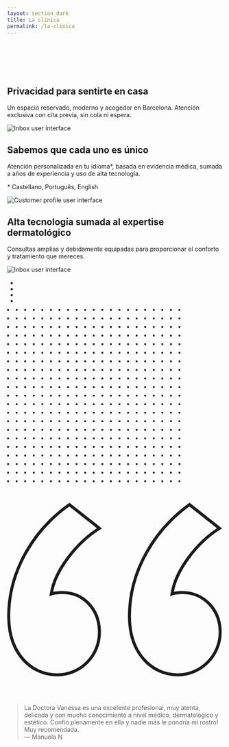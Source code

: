```yaml
---
layout: section_dark
title: La clínica
permalink: /la-clinica
---
```

<div class="bg-black relative overflow-hidden">
  <div class="max-w-screen-2xl mx-auto relative">
    <div class="absolute inset-0">
      <img class="object-cover w-full h-full" 
      src="/assets/images/lobby-1.jpg" alt="">
    </div>
    <div class="relative px-4 py-16 sm:px-6 sm:py-28 md:py-48 xl:py-64 lg:px-8">
      <h1 class="text-center text-4xl font-semibold font-quincy tracking-wide
        sm:text-5xl md:text-6xl">
        <span class="block text-white">&nbsp;</span>
      </h1>
    </div>
  </div>
</div>

<div class="relative bg-white pt-16 pb-8 overflow-hidden">
  <div class="relative">
    <div class="lg:mx-auto lg:max-w-7xl lg:px-8 lg:grid lg:grid-cols-2 lg:grid-flow-col-dense lg:gap-24">
      <div class="px-4 max-w-xl mx-auto sm:px-6 lg:py-24 lg:max-w-none lg:mx-0 lg:px-0">
        <div>
          <div>
            <span class="h-12 w-12 rounded-md flex items-center justify-center bg-rose text-white">
              <i class="fa fa-eye-slash"></i>
            </span>
          </div>
          <div class="mt-6">
            <h2 class="text-3xl font-semibold tracking-tight text-gray-900
            font-quincy">
              Privacidad para sentirte en casa
            </h2>
            <p class="prose prose-lg mt-4">
              Un espacio reservado, moderno y acogedor en Barcelona. Atención
              exclusiva con cita previa, sin cola ni espera.
            </p>
          </div>
        </div>
      </div>
      <div class="mt-12 sm:mt-16 lg:mt-0">
        <div class="pl-4 -mr-48 sm:pl-6 md:-mr-16 lg:px-0 lg:m-0 lg:relative lg:h-full">
          <img class="w-full rounded-xl shadow-xl ring-1 ring-black ring-opacity-5 lg:absolute lg:left-0 lg:h-full lg:w-auto lg:max-w-none" src="/assets/images/fachada.jpg" alt="Inbox user interface">
        </div>
      </div>
    </div>
  </div>

  <div class="mt-24">
    <div class="lg:mx-auto lg:max-w-7xl lg:px-8 lg:grid lg:grid-cols-2 lg:grid-flow-col-dense lg:gap-24">
      <div class="px-4 max-w-xl mx-auto sm:px-6 lg:py-24 lg:max-w-none lg:mx-0 lg:px-0 lg:col-start-2">
        <div>
          <div>
            <span class="h-12 w-12 rounded-md flex items-center justify-center bg-rose text-white">
              <i class="fa fa-fingerprint"></i>
            </span>
          </div>
          <div class="mt-6">
            <h2 class="text-3xl font-semibold tracking-tight text-gray-900
            font-quincy">
              Sabemos que cada uno es único
            </h2>
            <p class="prose prose-lg mt-4">
              Atención personalizada en tu idioma*, basada en evidencia médica,
              sumada a años de experiencia y uso de alta tecnología.
            </p>
            <p class="prose text-gray-500 mt-4 italic">
              * Castellano, Português, English
            </p>
          </div>
        </div>
      </div>
      <div class="mt-12 sm:mt-16 lg:mt-0 lg:col-start-1">
        <div class="pr-4 -ml-48 sm:pr-6 md:-ml-16 lg:px-0 lg:m-0 lg:relative lg:h-full">
          <img class="w-full rounded-xl shadow-xl ring-1 ring-black ring-opacity-5 lg:absolute lg:right-0 lg:h-full lg:w-auto lg:max-w-none" src="/assets/images/consulta-1.jpg" alt="Customer profile user interface">
        </div>
      </div>
    </div>
  </div>

  <div class="mt-24 relative">
    <div class="lg:mx-auto lg:max-w-7xl lg:px-8 lg:grid lg:grid-cols-2 lg:grid-flow-col-dense lg:gap-24">
      <div class="px-4 max-w-xl mx-auto sm:px-6 lg:py-24 lg:max-w-none lg:mx-0 lg:px-0">
        <div>
          <div>
            <span class="h-12 w-12 rounded-md flex items-center justify-center bg-rose text-white">
              <i class="fa fa-rocket"></i>
            </span>
          </div>
          <div class="mt-6">
            <h2 class="text-3xl font-semibold tracking-tight text-gray-900
            font-quincy">
              Alta tecnología sumada al expertise dermatológico
            </h2>
            <p class="prose prose-lg mt-4">
              Consultas amplias y debidamente equipadas para
              proporcionar el conforto y tratamiento que mereces. 
            </p>
          </div>
        </div>
      </div>
      <div class="mt-12 sm:mt-16 lg:mt-0">
        <div class="pl-4 -mr-48 sm:pl-6 md:-mr-16 lg:px-0 lg:m-0 lg:relative lg:h-full">
          <img class="w-full rounded-xl shadow-xl ring-1 ring-black ring-opacity-5 lg:absolute lg:left-0 lg:h-full lg:w-auto lg:max-w-none" src="/assets/images/consulta-2.jpg" alt="Inbox user interface">
        </div>
      </div>
    </div>
  </div>
</div>

<div class="bg-white">
  <div class="mx-auto py-8 px-4 max-w-7xl sm:px-6 lg:px-8 lg:py-24">
    <div class="space-y-12">
      <ul class="space-y-12 sm:grid sm:grid-cols-2 sm:gap-x-6 sm:gap-y-12 sm:space-y-0 lg:grid-cols-3 lg:gap-x-8">
        <li>
          <div class="space-y-4">
            <div class="aspect-w-3 aspect-h-2">
              <img class="object-cover shadow-lg rounded-lg"
              src="/assets/images/consulta-3.jpg" alt="">
            </div>
          </div>
        </li>
        <li>
          <div class="space-y-4">
            <div class="aspect-w-3 aspect-h-2">
              <img class="object-cover shadow-lg rounded-lg"
              src="/assets/images/recepcao.jpg" alt="">
            </div>
          </div>
        </li>
        <li>
          <div class="space-y-4">
            <div class="aspect-w-3 aspect-h-2">
              <img class="object-cover shadow-lg rounded-lg"
              src="/assets/images/cadeira.jpg" alt="">
            </div>
          </div>
        </li>
        <li class="hidden md:block lg:hidden">
          <div class="space-y-4">
            <div class="aspect-w-3 aspect-h-2">
              <img class="object-cover shadow-lg rounded-lg"
              src="/assets/images/lobby-2.jpg" alt="">
            </div>
          </div>
        </li>
      </ul>
    </div>
  </div>
</div>

<section class="py-20 bg-white overflow-hidden md:py-24">
  <div class="relative max-w-7xl mx-auto px-4 sm:px-12 lg:px-8">
    <svg class="absolute top-full right-full transform translate-x-1/3 -translate-y-1/4 lg:translate-x-1/2 xl:-translate-y-1/2 hidden xl:block" width="404" height="404" fill="none" viewBox="0 0 404 404" role="img" aria-labelledby="svg-workcation">
      <defs>
        <pattern id="ad119f34-7694-4c31-947f-5c9d249b21f3" x="0" y="0" width="20" height="20" patternUnits="userSpaceOnUse">
          <rect x="0" y="0" width="4" height="4" class="text-apricot" fill="currentColor" />
        </pattern>
      </defs>
      <rect width="404" height="404" fill="url(#ad119f34-7694-4c31-947f-5c9d249b21f3)" />
    </svg>
    <div class="relative lg:flex lg:items-center max-w-2xl mx-auto">
      <div class="relative lg:ml-10">
        <svg class="absolute top-0 left-0 transform -translate-x-8 -translate-y-24 h-36 w-36 text-rose opacity-50" stroke="currentColor" fill="none" viewBox="0 0 144 144" aria-hidden="true">
          <path stroke-width="2" d="M41.485 15C17.753 31.753 1 59.208 1 89.455c0 24.664 14.891 39.09 32.109 39.09 16.287 0 28.386-13.03 28.386-28.387 0-15.356-10.703-26.524-24.663-26.524-2.792 0-6.515.465-7.446.93 2.327-15.821 17.218-34.435 32.11-43.742L41.485 15zm80.04 0c-23.268 16.753-40.02 44.208-40.02 74.455 0 24.664 14.891 39.09 32.109 39.09 15.822 0 28.386-13.03 28.386-28.387 0-15.356-11.168-26.524-25.129-26.524-2.792 0-6.049.465-6.98.93 2.327-15.821 16.753-34.435 31.644-43.742L121.525 15z" />
        </svg>
        <blockquote class="relative">
          <div class="prose text-2xl md:text-3xl lg:text-4xl leading-relaxed font-quincy italic text-gray-500">
            La Doctora Vanessa es una excelente profesional, muy atenta,
            delicada y con mucho conocimiento a nivel médico, dermatológico y
            estético. Confío plenamente en ella y nadie más le pondría mi
            rostro! Muy recomendada.
          </div>
          <footer class="mt-8">
            <div class="flex">
              <div class="text-xl md:text-2xl font-medium text-gray-900">&mdash; Manuela N</div>
            </div>
          </footer>
        </blockquote>
      </div>
    </div>
  </div>
</section>
